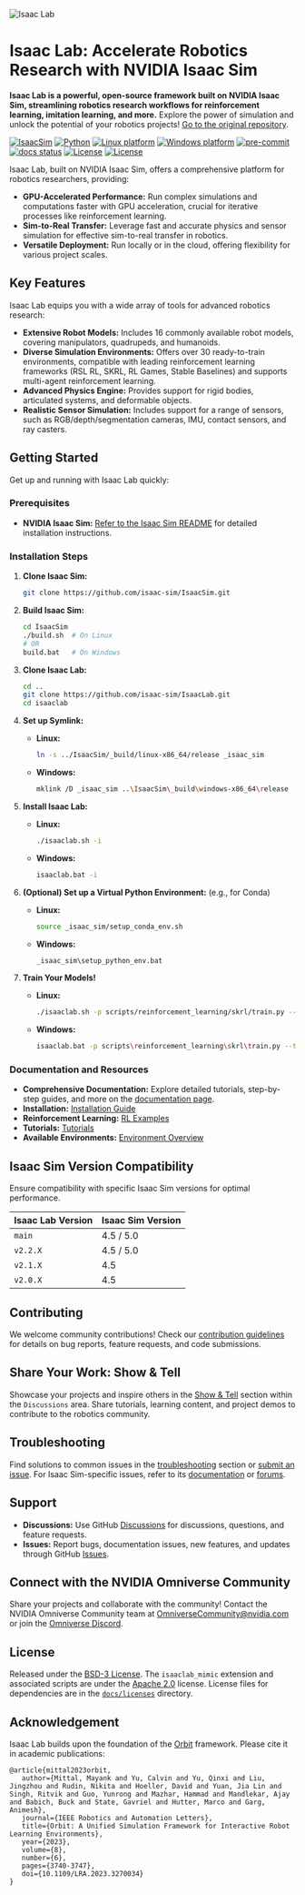 ![Isaac Lab](docs/source/_static/isaaclab.jpg)

# Isaac Lab: Accelerate Robotics Research with NVIDIA Isaac Sim

**Isaac Lab is a powerful, open-source framework built on NVIDIA Isaac Sim, streamlining robotics research workflows for reinforcement learning, imitation learning, and more.**  Explore the power of simulation and unlock the potential of your robotics projects!  [Go to the original repository](https://github.com/isaac-sim/IsaacLab).

[![IsaacSim](https://img.shields.io/badge/IsaacSim-5.0.0-silver.svg)](https://docs.isaacsim.omniverse.nvidia.com/latest/index.html)
[![Python](https://img.shields.io/badge/python-3.11-blue.svg)](https://docs.python.org/3/whatsnew/3.11.html)
[![Linux platform](https://img.shields.io/badge/platform-linux--64-orange.svg)](https://releases.ubuntu.com/22.04/)
[![Windows platform](https://img.shields.io/badge/platform-windows--64-orange.svg)](https://www.microsoft.com/en-us/)
[![pre-commit](https://img.shields.io/github/actions/workflow/status/isaac-sim/IsaacLab/pre-commit.yaml?logo=pre-commit&logoColor=white&label=pre-commit&color=brightgreen)](https://github.com/isaac-sim/IsaacLab/actions/workflows/pre-commit.yaml)
[![docs status](https://img.shields.io/github/actions/workflow/status/isaac-sim/IsaacLab/docs.yaml?label=docs&color=brightgreen)](https://github.com/isaac-sim/IsaacLab/actions/workflows/docs.yaml)
[![License](https://img.shields.io/badge/license-BSD--3-yellow.svg)](https://opensource.org/licenses/BSD-3-Clause)
[![License](https://img.shields.io/badge/license-Apache--2.0-yellow.svg)](https://opensource.org/license/apache-2-0)

Isaac Lab, built on NVIDIA Isaac Sim, offers a comprehensive platform for robotics researchers, providing:

*   **GPU-Accelerated Performance:**  Run complex simulations and computations faster with GPU acceleration, crucial for iterative processes like reinforcement learning.
*   **Sim-to-Real Transfer:** Leverage fast and accurate physics and sensor simulation for effective sim-to-real transfer in robotics.
*   **Versatile Deployment:** Run locally or in the cloud, offering flexibility for various project scales.

## Key Features

Isaac Lab equips you with a wide array of tools for advanced robotics research:

*   **Extensive Robot Models:** Includes 16 commonly available robot models, covering manipulators, quadrupeds, and humanoids.
*   **Diverse Simulation Environments:** Offers over 30 ready-to-train environments, compatible with leading reinforcement learning frameworks (RSL RL, SKRL, RL Games, Stable Baselines) and supports multi-agent reinforcement learning.
*   **Advanced Physics Engine:** Provides support for rigid bodies, articulated systems, and deformable objects.
*   **Realistic Sensor Simulation:** Includes support for a range of sensors, such as RGB/depth/segmentation cameras, IMU, contact sensors, and ray casters.

## Getting Started

Get up and running with Isaac Lab quickly:

### Prerequisites

*   **NVIDIA Isaac Sim:** [Refer to the Isaac Sim README](https://github.com/isaac-sim/IsaacSim?tab=readme-ov-file#quick-start) for detailed installation instructions.

### Installation Steps

1.  **Clone Isaac Sim:**

    ```bash
    git clone https://github.com/isaac-sim/IsaacSim.git
    ```

2.  **Build Isaac Sim:**

    ```bash
    cd IsaacSim
    ./build.sh  # On Linux
    # OR
    build.bat   # On Windows
    ```

3.  **Clone Isaac Lab:**

    ```bash
    cd ..
    git clone https://github.com/isaac-sim/IsaacLab.git
    cd isaaclab
    ```

4.  **Set up Symlink:**

    *   **Linux:**

        ```bash
        ln -s ../IsaacSim/_build/linux-x86_64/release _isaac_sim
        ```

    *   **Windows:**

        ```bash
        mklink /D _isaac_sim ..\IsaacSim\_build\windows-x86_64\release
        ```

5.  **Install Isaac Lab:**

    *   **Linux:**

        ```bash
        ./isaaclab.sh -i
        ```

    *   **Windows:**

        ```bash
        isaaclab.bat -i
        ```

6.  **(Optional) Set up a Virtual Python Environment:**  (e.g., for Conda)

    *   **Linux:**

        ```bash
        source _isaac_sim/setup_conda_env.sh
        ```

    *   **Windows:**

        ```bash
        _isaac_sim\setup_python_env.bat
        ```

7.  **Train Your Models!**

    *   **Linux:**

        ```bash
        ./isaaclab.sh -p scripts/reinforcement_learning/skrl/train.py --task Isaac-Ant-v0 --headless
        ```

    *   **Windows:**

        ```bash
        isaaclab.bat -p scripts\reinforcement_learning\skrl\train.py --task Isaac-Ant-v0 --headless
        ```

### Documentation and Resources

*   **Comprehensive Documentation:** Explore detailed tutorials, step-by-step guides, and more on the [documentation page](https://isaac-sim.github.io/IsaacLab).
*   **Installation:** [Installation Guide](https://isaac-sim.github.io/IsaacLab/main/source/setup/installation/index.html#local-installation)
*   **Reinforcement Learning:** [RL Examples](https://isaac-sim.github.io/IsaacLab/main/source/overview/reinforcement-learning/rl_existing_scripts.html)
*   **Tutorials:** [Tutorials](https://isaac-sim.github.io/IsaacLab/main/source/tutorials/index.html)
*   **Available Environments:** [Environment Overview](https://isaac-sim.github.io/IsaacLab/main/source/overview/environments.html)

## Isaac Sim Version Compatibility

Ensure compatibility with specific Isaac Sim versions for optimal performance.

| Isaac Lab Version | Isaac Sim Version |
| :---------------- | :---------------- |
| `main`            | 4.5 / 5.0         |
| `v2.2.X`          | 4.5 / 5.0         |
| `v2.1.X`          | 4.5               |
| `v2.0.X`          | 4.5               |

## Contributing

We welcome community contributions! Check our [contribution guidelines](https://isaac-sim.github.io/IsaacLab/main/source/refs/contributing.html) for details on bug reports, feature requests, and code submissions.

## Share Your Work: Show & Tell

Showcase your projects and inspire others in the [Show & Tell](https://github.com/isaac-sim/IsaacLab/discussions/categories/show-and-tell) section within the `Discussions` area.  Share tutorials, learning content, and project demos to contribute to the robotics community.

## Troubleshooting

Find solutions to common issues in the [troubleshooting](https://isaac-sim.github.io/IsaacLab/main/source/refs/troubleshooting.html) section or [submit an issue](https://github.com/isaac-sim/IsaacLab/issues). For Isaac Sim-specific issues, refer to its [documentation](https://docs.omniverse.nvidia.com/app_isaacsim/app_isaacsim/overview.html) or [forums](https://forums.developer.nvidia.com/c/agx-autonomous-machines/isaac/67).

## Support

*   **Discussions:**  Use GitHub [Discussions](https://github.com/isaac-sim/IsaacLab/discussions) for discussions, questions, and feature requests.
*   **Issues:** Report bugs, documentation issues, new features, and updates through GitHub [Issues](https://github.com/isaac-sim/IsaacLab/issues).

## Connect with the NVIDIA Omniverse Community

Share your projects and collaborate with the community!  Contact the NVIDIA Omniverse Community team at OmniverseCommunity@nvidia.com or join the [Omniverse Discord](https://discord.com/invite/nvidiaomniverse).

## License

Released under the [BSD-3 License](LICENSE). The `isaaclab_mimic` extension and associated scripts are under the [Apache 2.0](LICENSE-mimic) license.  License files for dependencies are in the [`docs/licenses`](docs/licenses) directory.

## Acknowledgement

Isaac Lab builds upon the foundation of the [Orbit](https://isaac-orbit.github.io/) framework. Please cite it in academic publications:

```
@article{mittal2023orbit,
   author={Mittal, Mayank and Yu, Calvin and Yu, Qinxi and Liu, Jingzhou and Rudin, Nikita and Hoeller, David and Yuan, Jia Lin and Singh, Ritvik and Guo, Yunrong and Mazhar, Hammad and Mandlekar, Ajay and Babich, Buck and State, Gavriel and Hutter, Marco and Garg, Animesh},
   journal={IEEE Robotics and Automation Letters},
   title={Orbit: A Unified Simulation Framework for Interactive Robot Learning Environments},
   year={2023},
   volume={8},
   number={6},
   pages={3740-3747},
   doi={10.1109/LRA.2023.3270034}
}